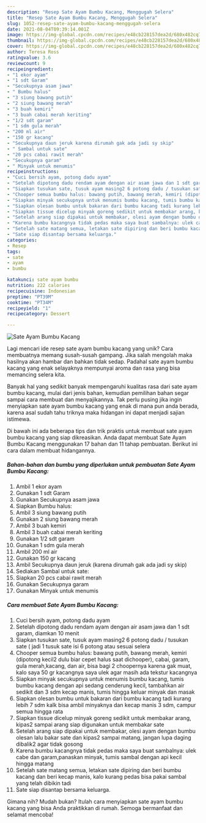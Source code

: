 ```yaml
---
description: "Resep Sate Ayam Bumbu Kacang, Menggugah Selera"
title: "Resep Sate Ayam Bumbu Kacang, Menggugah Selera"
slug: 1052-resep-sate-ayam-bumbu-kacang-menggugah-selera
date: 2021-08-04T09:39:14.001Z
image: https://img-global.cpcdn.com/recipes/e48cb228157dea2d/680x482cq70/sate-ayam-bumbu-kacang-foto-resep-utama.jpg
thumbnail: https://img-global.cpcdn.com/recipes/e48cb228157dea2d/680x482cq70/sate-ayam-bumbu-kacang-foto-resep-utama.jpg
cover: https://img-global.cpcdn.com/recipes/e48cb228157dea2d/680x482cq70/sate-ayam-bumbu-kacang-foto-resep-utama.jpg
author: Teresa Ross
ratingvalue: 3.6
reviewcount: 9
recipeingredient:
- "1 ekor ayam"
- "1 sdt Garam"
- "Secukupnya asam jawa"
- " Bumbu halus"
- "3 siung bawang putih"
- "2 siung bawang merah"
- "3 buah kemiri"
- "3 buah cabai merah keriting"
- "1/2 sdt garam"
- "1 sdm gula merah"
- "200 ml air"
- "150 gr kacang"
- "Secukupnya daun jeruk karena dirumah gak ada jadi sy skip"
- " Sambal untuk sate"
- "20 pcs cabai rawit merah"
- "Secukupnya garam"
- " Minyak untuk menumis"
recipeinstructions:
- "Cuci bersih ayam, potong dadu ayam"
- "Setelah dipotong dadu rendam ayam dengan air asam jawa dan 1 sdt garam, diamkan 10 menit"
- "Siapkan tusukan sate, tusuk ayam masing2 6 potong dadu / tusukan sate ( jadi 1 tusuk sate isi 6 potong atau sesuai selera"
- "Chooper semua bumbu halus: bawang putih, bawang merah, kemiri (dipotong kecil2 dulu biar cepet halus saat dichooper), cabai, garam, gula merah,kacang, dan air, bisa bagi 2 choopernya karena gak muat, kalo saya 50 gr kacangnya saya ulek agar masih ada tekstur kacangnya"
- "Siapkan minyak secukupnya untuk menumis bumbu kacang, tumis bumbu kacang dengan api sedang cenderung kecil, tambahkan air sedikit dan 3 sdm kecap manis, tumis hingga keluar minyak dan masak"
- "Siapkan olesan bumbu untuk bakaran dari bumbu kacang tadi kurang lebih 7 sdm kalk bisa ambil minyaknya dan kecap manis 3 sdm, campur semua hingga rata"
- "Siapkan tissue dicelup minyak goreng sedikit untuk membakar arang, kipas2 sampai arang siap digunakan untuk membakar sate"
- "Setelah arang siap dipakai untuk membakar, olesi ayam dengan bumbu olesan lalu bakar sate dan kipas2 sampai matang, jangan lupa daging dibalik2 agar tidak gosong"
- "Karena bumbu kacangnya tidak pedas maka saya buat sambalnya: ulek cabe dan garam,panaskan minyak, tumis sambal dengan api kecil hingga matang"
- "Setelah sate matang semua, letakan sate dipiring dan beri bumbu kacang dan beri kecap manis, kalo kurang pedas bisa pakai sambal yang telah dibikin tadi"
- "Sate siap disantap bersama keluarga."
categories:
- Resep
tags:
- sate
- ayam
- bumbu

katakunci: sate ayam bumbu 
nutrition: 222 calories
recipecuisine: Indonesian
preptime: "PT39M"
cooktime: "PT34M"
recipeyield: "1"
recipecategory: Dessert

---
```



![Sate Ayam Bumbu Kacang](https://img-global.cpcdn.com/recipes/e48cb228157dea2d/680x482cq70/sate-ayam-bumbu-kacang-foto-resep-utama.jpg)

Lagi mencari ide resep sate ayam bumbu kacang yang unik? Cara membuatnya memang susah-susah gampang. Jika salah mengolah maka hasilnya akan hambar dan bahkan tidak sedap. Padahal sate ayam bumbu kacang yang enak selayaknya mempunyai aroma dan rasa yang bisa memancing selera kita.



Banyak hal yang sedikit banyak mempengaruhi kualitas rasa dari sate ayam bumbu kacang, mulai dari jenis bahan, kemudian pemilihan bahan segar sampai cara membuat dan menyajikannya. Tak perlu pusing jika ingin menyiapkan sate ayam bumbu kacang yang enak di mana pun anda berada, karena asal sudah tahu triknya maka hidangan ini dapat menjadi sajian istimewa.


Di bawah ini ada beberapa tips dan trik praktis untuk membuat sate ayam bumbu kacang yang siap dikreasikan. Anda dapat membuat Sate Ayam Bumbu Kacang menggunakan 17 bahan dan 11 tahap pembuatan. Berikut ini cara dalam membuat hidangannya.

<!--inarticleads1-->

##### Bahan-bahan dan bumbu yang diperlukan untuk pembuatan Sate Ayam Bumbu Kacang:

1. Ambil 1 ekor ayam
1. Gunakan 1 sdt Garam
1. Gunakan Secukupnya asam jawa
1. Siapkan  Bumbu halus:
1. Ambil 3 siung bawang putih
1. Gunakan 2 siung bawang merah
1. Ambil 3 buah kemiri
1. Ambil 3 buah cabai merah keriting
1. Gunakan 1/2 sdt garam
1. Gunakan 1 sdm gula merah
1. Ambil 200 ml air
1. Gunakan 150 gr kacang
1. Ambil Secukupnya daun jeruk (karena dirumah gak ada jadi sy skip)
1. Sediakan  Sambal untuk sate:
1. Siapkan 20 pcs cabai rawit merah
1. Gunakan Secukupnya garam
1. Gunakan  Minyak untuk menumis




<!--inarticleads2-->

##### Cara membuat Sate Ayam Bumbu Kacang:

1. Cuci bersih ayam, potong dadu ayam
1. Setelah dipotong dadu rendam ayam dengan air asam jawa dan 1 sdt garam, diamkan 10 menit
1. Siapkan tusukan sate, tusuk ayam masing2 6 potong dadu / tusukan sate ( jadi 1 tusuk sate isi 6 potong atau sesuai selera
1. Chooper semua bumbu halus: bawang putih, bawang merah, kemiri (dipotong kecil2 dulu biar cepet halus saat dichooper), cabai, garam, gula merah,kacang, dan air, bisa bagi 2 choopernya karena gak muat, kalo saya 50 gr kacangnya saya ulek agar masih ada tekstur kacangnya
1. Siapkan minyak secukupnya untuk menumis bumbu kacang, tumis bumbu kacang dengan api sedang cenderung kecil, tambahkan air sedikit dan 3 sdm kecap manis, tumis hingga keluar minyak dan masak
1. Siapkan olesan bumbu untuk bakaran dari bumbu kacang tadi kurang lebih 7 sdm kalk bisa ambil minyaknya dan kecap manis 3 sdm, campur semua hingga rata
1. Siapkan tissue dicelup minyak goreng sedikit untuk membakar arang, kipas2 sampai arang siap digunakan untuk membakar sate
1. Setelah arang siap dipakai untuk membakar, olesi ayam dengan bumbu olesan lalu bakar sate dan kipas2 sampai matang, jangan lupa daging dibalik2 agar tidak gosong
1. Karena bumbu kacangnya tidak pedas maka saya buat sambalnya: ulek cabe dan garam,panaskan minyak, tumis sambal dengan api kecil hingga matang
1. Setelah sate matang semua, letakan sate dipiring dan beri bumbu kacang dan beri kecap manis, kalo kurang pedas bisa pakai sambal yang telah dibikin tadi
1. Sate siap disantap bersama keluarga.




Gimana nih? Mudah bukan? Itulah cara menyiapkan sate ayam bumbu kacang yang bisa Anda praktikkan di rumah. Semoga bermanfaat dan selamat mencoba!
